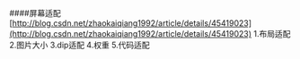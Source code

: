####屏幕适配
[http://blog.csdn.net/zhaokaiqiang1992/article/details/45419023](http://blog.csdn.net/zhaokaiqiang1992/article/details/45419023)
	1.布局适配
	2.图片大小
	3.dip适配
	4.权重
	5.代码适配